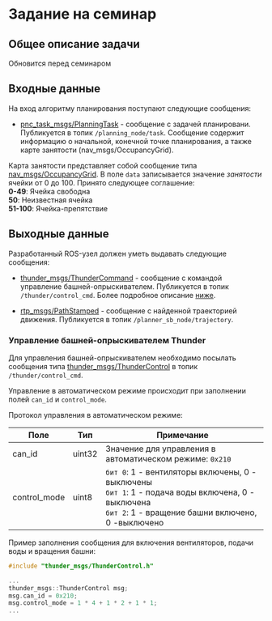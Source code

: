 # Задание на семинар

## Общее описание задачи

Обновится перед семинаром 

## Входные данные

На вход алгоритму планирования поступают следующие сообщения:

- [pnc_task_msgs/PlanningTask](./../msgs/pnc_task_msgs/msg/PlanningTask.msg) - сообщение с задачей планировани. Публикуется в топик `/planning_node/task`. Сообщение содержит информацию о начальной, конечной точке планирования, а также карте занятости (nav_msgs/OccupancyGrid).

Карта занятости представляет собой сообщение типа [nav_msgs/OccupancyGrid](http://docs.ros.org/en/noetic/api/nav_msgs/html/msg/OccupancyGrid.html). В поле `data` записывается значение _занятости_ ячейки от 0 до 100. Принято следующее соглашение: <br>
    __0-49__: Ячейка свободна <br>
    __50__: Неизвестная ячейка <br>
    __51-100__: Ячейка-препятствие

## Выходные данные

Разработанный ROS-узел должен уметь выдавать следующие сообщения:

- [thunder_msgs/ThunderCommand](./../msgs/thunder_msgs/msg/ThunderControl.msg) - сообщение с командой управление башней-опрыскивателем. Публикуется в топик `/thunder/control_cmd`. Более подробное описание [ниже](#управление-башней-опрыскивателем-thunder).

- [rtp_msgs/PathStamped](./../msgs/rtp_msgs/msg/PathStamped.msg) - сообщение с найденной траекторией движения. Публикуется в топик `/planner_sb_node/trajectory`. 

### Управление башней-опрыскивателем Thunder

Для управления башней-опрыскивателем необходимо посылать сообщения типа [thunder_msgs/ThunderControl](./msgs/thunder_msgs/msg/ThunderControl.msg) в топик `/thunder/control_cmd`. 

Управление в автоматическом режиме происходит при заполнении полей `can_id` и `control_mode`. 

Протокол управления в автоматическом режиме:

| Поле         | Тип    | Примечание |
|-|-|-|
| can_id       | uint32 | Значение для управления в автоматическом режиме: `0x210`                                                                                         |
| control_mode | uint8  | `бит 0`: 1 - вентиляторы включены, 0 - выключены<br>`бит 1`: 1 - подача воды включена, 0 - выключена<br>`бит 2`: 1 - вращение башни включено, 0 -выключено |

Пример заполнения сообщения для включения вентиляторов, подачи воды и вращения башни:

```cpp
#include "thunder_msgs/ThunderControl.h"

...
thunder_msgs::ThunderControl msg;
msg.can_id = 0x210;
msg.control_mode = 1 * 4 + 1 * 2 + 1 * 1;
...

```

